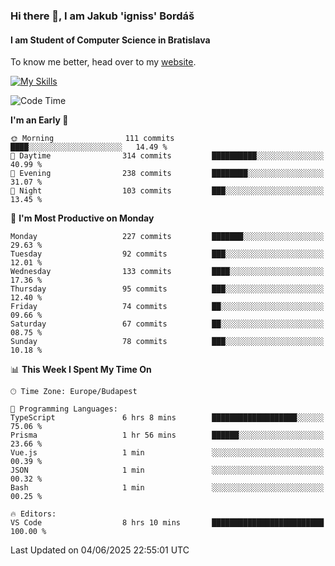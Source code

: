 ### Hi there 👋, I am Jakub 'igniss' Bordáš

#### I am Student of Computer Science in Bratislava
To know me better, head over to my [website](https://bordas.sk).

[![My Skills](https://skillicons.dev/icons?i=js,typescript,html,css,figma,svelte,vue,next,postgresql,nest,express,nodejs)](https://bordas.sk)


<!--START_SECTION:waka-->
![Code Time](http://img.shields.io/badge/Code%20Time-1%2C926%20hrs%2041%20mins-blue)

**I'm an Early 🐤** 

```text
🌞 Morning                111 commits         ████░░░░░░░░░░░░░░░░░░░░░   14.49 % 
🌆 Daytime                314 commits         ██████████░░░░░░░░░░░░░░░   40.99 % 
🌃 Evening                238 commits         ████████░░░░░░░░░░░░░░░░░   31.07 % 
🌙 Night                  103 commits         ███░░░░░░░░░░░░░░░░░░░░░░   13.45 % 
```
📅 **I'm Most Productive on Monday** 

```text
Monday                   227 commits         ███████░░░░░░░░░░░░░░░░░░   29.63 % 
Tuesday                  92 commits          ███░░░░░░░░░░░░░░░░░░░░░░   12.01 % 
Wednesday                133 commits         ████░░░░░░░░░░░░░░░░░░░░░   17.36 % 
Thursday                 95 commits          ███░░░░░░░░░░░░░░░░░░░░░░   12.40 % 
Friday                   74 commits          ██░░░░░░░░░░░░░░░░░░░░░░░   09.66 % 
Saturday                 67 commits          ██░░░░░░░░░░░░░░░░░░░░░░░   08.75 % 
Sunday                   78 commits          ███░░░░░░░░░░░░░░░░░░░░░░   10.18 % 
```


📊 **This Week I Spent My Time On** 

```text
🕑︎ Time Zone: Europe/Budapest

💬 Programming Languages: 
TypeScript               6 hrs 8 mins        ███████████████████░░░░░░   75.06 % 
Prisma                   1 hr 56 mins        ██████░░░░░░░░░░░░░░░░░░░   23.66 % 
Vue.js                   1 min               ░░░░░░░░░░░░░░░░░░░░░░░░░   00.39 % 
JSON                     1 min               ░░░░░░░░░░░░░░░░░░░░░░░░░   00.32 % 
Bash                     1 min               ░░░░░░░░░░░░░░░░░░░░░░░░░   00.25 % 

🔥 Editors: 
VS Code                  8 hrs 10 mins       █████████████████████████   100.00 % 
```


 Last Updated on 04/06/2025 22:55:01 UTC
<!--END_SECTION:waka-->
